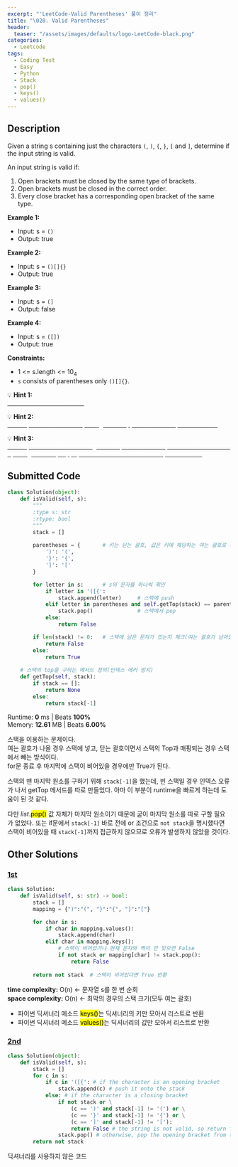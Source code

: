 ```yaml
---
excerpt: "'LeetCode-Valid Parentheses' 풀이 정리"
title: "\020. Valid Parentheses"
header:
  teaser: "/assets/images/defaults/logo-LeetCode-black.png"
categories:
  - Leetcode
tags:
  - Coding Test
  - Easy
  - Python
  - Stack
  - pop()
  - keys()
  - values()
---
```


## <i class="fa-solid fa-file-lines"></i> Description

Given a string s containing just the characters `(`, `)`, `{`, `}`, `[` and `]`, determine if the input string is valid.

An input string is valid if:

1. Open brackets must be closed by the same type of brackets.
2. Open brackets must be closed in the correct order.
3. Every close bracket has a corresponding open bracket of the same type.

**Example 1:**

- Input: s = `()`
- Output: true

**Example 2:**

- Input: s = `()[]{}`
- Output: true

**Example 3:**

- Input: s = `(]`
- Output: false

**Example 4:**

- Input: s = `([])`
- Output: true


**Constraints:**

- 1 <= s.length <= 10<sub>4</sub>
- `s` consists of parentheses only `()[]{}`.   


💡 **Hint 1:**   
<u><span style="color:white">Use a stack of characters.</span></u>

💡 **Hint 2:**   
<u><span style="color:white">When you encounter an opening bracket, push it to the top of the stack.</span></u>

💡 **Hint 3:**   
<u><span style="color:white">When you encounter a closing bracket, check if the top of the stack was the opening for it. If yes, pop it from the stack. Otherwise, return false.</span></u>

## <i class="fa-solid fa-cloud-arrow-up"></i> Submitted Code

```python
class Solution(object):
    def isValid(self, s):
        """
        :type s: str
        :rtype: bool
        """
        stack = []
        
        parentheses = {       # 키는 닫는 괄호, 값은 키에 해당하는 여는 괄호로 서로 매핑
            ')': '(',
            '}': '{',
            ']': '['
        }

        for letter in s:      # s의 문자를 하나씩 확인
            if letter in '([{':
                stack.append(letter)     # 스택에 push
            elif letter in parentheses and self.getTop(stack) == parentheses[letter]:
                stack.pop()              # 스택에서 pop
            else:
                return False

        if len(stack) != 0:   # 스택에 남은 문자가 있는지 체크(여는 괄호가 남아있는 경우 False)
            return False
        else:
            return True
    
    # 스택의 top을 구하는 메서드 정의(인덱스 에러 방지)
    def getTop(self, stack):
        if stack == []:
            return None
        else:
            return stack[-1]
```
<i class="fa-solid fa-clock"></i> Runtime: **0** ms \| Beats **100%**    
<i class="fa-solid fa-memory"></i> Memory: **12.61** MB \| Beats **6.00%**

스택을 이용하는 문제이다.    
여는 괄호가 나올 경우 스택에 넣고, 닫는 괄호이면서 스택의 Top과 매핑되는 경우 스택에서 빼는 방식이다.   
for문 종료 후 마지막에 스택이 비어있을 경우에만 True가 된다.    

스택의 맨 마지막 원소를 구하기 위해 `stack[-1]`을 했는데, 빈 스택일 경우 인덱스 오류가 나서 getTop 메서드를 따로 만들었다. 아마 이 부분이 runtime을 빠르게 하는데 도움이 된 것 같다.

다만 *list*.<mark>pop()</mark> 값 자체가 마지막 원소이기 때문에 굳이 마지막 원소를 따로 구할 필요가 없었다. 또는 if문에서 `stack[-1]` 바로 전에 or 조건으로 `not stack`을 명시했다면 스택이 비어있을 때 `stack[-1]`까지 접근하지 않으므로 오류가 발생하지 않았을 것이다.


## <i class="fa-solid fa-flask"></i> Other Solutions

### <a href="https://leetcode.com/problems/valid-parentheses/solutions/5139933/video-2-ways-to-solve-this-question-by-n-feft/" target="_blank">1st</a>

```python
class Solution:
    def isValid(self, s: str) -> bool:
        stack = []
        mapping = {")":"(", "}":"{", "]":"["}

        for char in s:
            if char in mapping.values():
                stack.append(char)
            elif char in mapping.keys():
                # 스택이 비어있거나 현재 문자와 짝이 안 맞으면 False
                if not stack or mapping[char] != stack.pop():   
                    return False
        
        return not stack  # 스택이 비어있다면 True 반환
```
<i class="fa-solid fa-clock"></i> **time complexity:** O(n) ← 문자열 s를 한 번 순회    
<i class="fa-solid fa-memory"></i> **space complexity:** O(n) ← 최악의 경우의 스택 크기(모두 여는 괄호)   

- 파이썬 딕셔너리 메소드 <mark>keys()</mark>는 딕셔너리의 키만 모아서 리스트로 반환
- 파이썬 딕셔너리 메소드 <mark>values()</mark>는 딕셔너리의 값만 모아서 리스트로 반환


### <a href="https://leetcode.com/problems/valid-parentheses/solutions/3399077/easy-solutions-in-java-python-and-c-look-zlwg/" target="_blank">2nd</a>

```python
class Solution(object):
    def isValid(self, s):
        stack = []
        for c in s:
            if c in '([{': # if the character is an opening bracket
                stack.append(c) # push it onto the stack
            else: # if the character is a closing bracket
                if not stack or \
                    (c == ')' and stack[-1] != '(') or \
                    (c == '}' and stack[-1] != '{') or \
                    (c == ']' and stack[-1] != '['):
                    return False # the string is not valid, so return false
                stack.pop() # otherwise, pop the opening bracket from the stack
        return not stack
```

딕셔너리를 사용하지 않은 코드